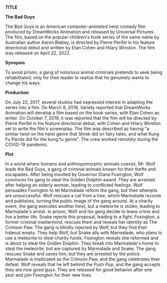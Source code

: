 **TITLE**

**The Bad Guys**

The Bad Guys is an American computer-animated heist comedy film produced by DreamWorks Animation and released by Universal Pictures. The film, based on the popular children's book series of the same name by Australian author Aaron Blabey, is directed by Pierre Perifel in his feature directional debut and written by Etan Cohen and Hilary Winston. The film was released on April 22, 2022.

**Synopsis**

To avoid prison, a gang of notorious animal criminals pretends to seek being rehabilitated, only for their leader to realize that he genuinely wants to change his ways.

**Production**

On July 22, 2017, several studios had expressed interest in adapting the series into a film. On March 9, 2018, Variety reported that DreamWorks Animation will develop a film based on the book series, with Etan Cohen as writer. On October 7, 2019, it was reported that the film will be directed by Pierre Perifel in his feature directorial debut, with Cohen and Hilary Winston set to write the film's screenplay. The film was described as having "a similar twist on the heist genre that Shrek did on fairy tales, and what Kung Fu Panda did for the kung fu genre". The crew worked remotely during the COVID-19 pandemic.

**Plot**

In a world where humans and anthropomorphic animals coexist, Mr. Wolf leads the Bad Guys, a gang of criminal animals known for their thefts and escapades. After being insulted by Governor Diane Foxington, Wolf convinces his gang to steal the Golden Dolphin award. They are arrested after helping an elderly woman, leading to conflicted feelings. Wolf persuades Foxington to let Marmalade reform the gang, but their attempts are unsuccessful. Wolf rescues a cat from a tree, which Marmalade records and publishes, turning the public image of the gang around. At a charity event, the gang executes another heist, but a meteorite is stolen, leading to Marmalade's arrest. In prison, Wolf and his gang decide to leave crime and live a better life. Snake rejects this proposal, leading to a fight. Foxington, a former criminal mastermind, rescues them and reveals her identity as The Crimson Paw. The gang is blindly rejected by Wolf, but they find their hideout empty. They help Wolf, but Snake ally with Marmalade, who plans to use a meteorite to steal charity funds. Foxington reveals she reformed and is about to steal the Golden Dolphin. They break into Marmalade's home to steal the meteorite, but are captured by Marmalade and Snake. The gang rescues Snake and saves him, but they are arrested by the police. Marmalade is implicated as the Crimson Paw, and the gang celebrates their defeat. Wolf reveals that he left behind the Push Pop, and the gang accepts they are now good guys. They are released for good behavior after one year and join Foxington for their new lives.
